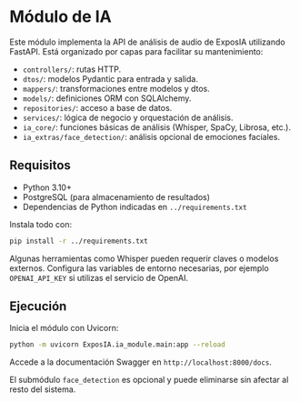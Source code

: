 
# Módulo de IA

Este módulo implementa la API de análisis de audio de ExposIA utilizando FastAPI. 
Está organizado por capas para facilitar su mantenimiento:

- `controllers/`: rutas HTTP.
- `dtos/`: modelos Pydantic para entrada y salida.
- `mappers/`: transformaciones entre modelos y dtos.
- `models/`: definiciones ORM con SQLAlchemy.
- `repositories/`: acceso a base de datos.
- `services/`: lógica de negocio y orquestación de análisis.
- `ia_core/`: funciones básicas de análisis (Whisper, SpaCy, Librosa, etc.).
- `ia_extras/face_detection/`: análisis opcional de emociones faciales.

## Requisitos

- Python 3.10+
- PostgreSQL (para almacenamiento de resultados)
- Dependencias de Python indicadas en `../requirements.txt`

Instala todo con:

```bash
pip install -r ../requirements.txt
```

Algunas herramientas como Whisper pueden requerir claves o modelos externos. 
Configura las variables de entorno necesarias, por ejemplo `OPENAI_API_KEY` si 
utilizas el servicio de OpenAI.

## Ejecución

Inicia el módulo con Uvicorn:

```bash
python -m uvicorn ExposIA.ia_module.main:app --reload
```

Accede a la documentación Swagger en `http://localhost:8000/docs`.

El submódulo `face_detection` es opcional y puede eliminarse sin afectar al resto 
del sistema.
